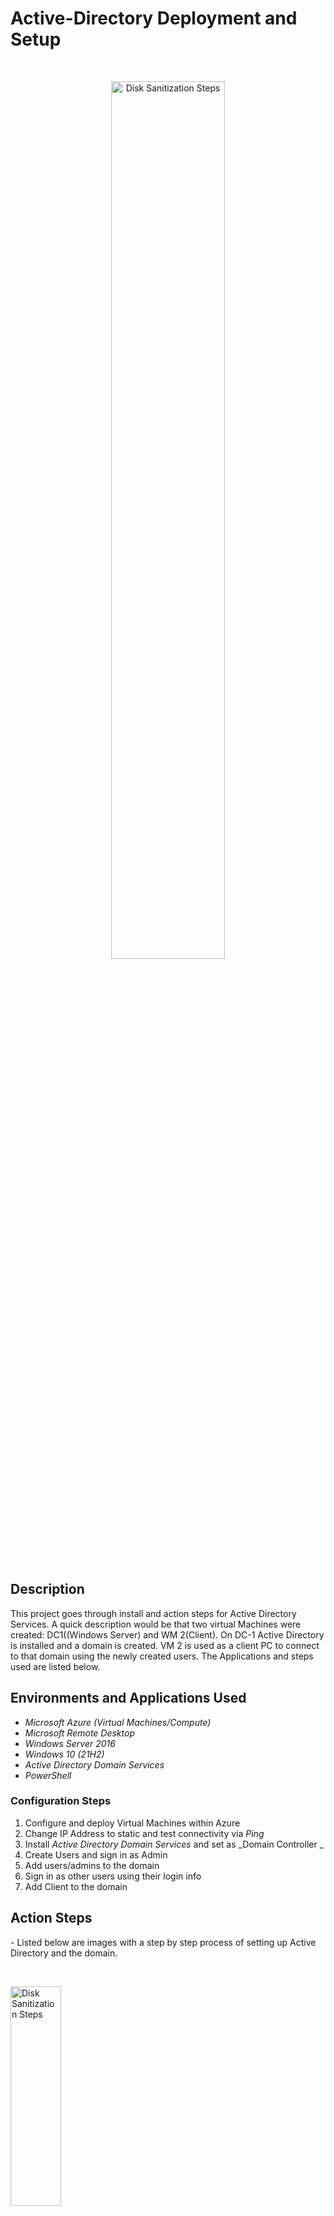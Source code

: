 # Active-Directory Deployment and Setup
&emsp;
<p align="center">
<img src="https://imgur.com/eYFnyKY.png height="20%" width="60%" alt="Disk Sanitization Steps"/>
</p>
</p>
&emsp;  
&emsp;
&emsp;
&emsp; 

**<h2> Description </h2>**
This project goes through install and action steps for Active Directory Services. A quick description would be that two virtual Machines were created: DC1((Windows Server) and WM 2(Client). On DC-1 Active Directory is installed and a domain is created. VM 2 is used as a client PC to connect to that domain using the newly created users. The Applications and steps used are listed below. 


<h2>Environments and Applications Used</h2>

- _Microsoft Azure (Virtual Machines/Compute)_
- _Microsoft Remote Desktop_
- _Windows Server 2016_
- _Windows 10 (21H2)_                    
- _Active Directory Domain Services_
- _PowerShell_
                                           

<h3> Configuration Steps</h3>

1. Configure and deploy Virtual Machines within Azure                                                                          
2. Change IP Address to static and test connectivity via _Ping_                                                                          
3. Install _Active Directory Domain Services_ and set as _Domain Controller _                                                               
4. Create Users and sign in as Admin
5. Add users/admins to the domain                                                                             
5. Sign in as other users using their login info
5. Add Client to the domain
                                                                                      
                                                                            
<h2>Action Steps</h2>
</p>
 - Listed below are images with a step by step process of setting up Active Directory and the domain.
                                                                             
&emsp;

<img src=https://imgur.com/B17d1fy.png height="30%" width="40%" alt="Disk Sanitization Steps"/>
</p>
<p>
-Change DC 1's IP Address to Static
   </p>
<br />

&emsp; 
&emsp;
&emsp;  

<img src=https://imgur.com/rhxaKVb.png   height="50%" width="60%" alt="Disk Sanitization Steps"/>


-Pinged DC1's private IP address to check connectivity and no reply. 

</p>
<br />

&emsp; 
&emsp;
&emsp;


<img src=https://imgur.com/KrzpTRO.png height="40%" width="50%" alt="Disk Sanitization Steps"/>
  
 

  -DC1 Ping is online. Enabled Firewall settings on DC 1. 
   </p>
<br />


&emsp; 
&emsp;
&emsp;
 
 
 
<img src =https://imgur.com/FH0Hrlo.png height="45%" width="60%" alt="Disk Sanitization Steps"/>

  -Installed Active Directory Domain Services and Set as Domain Controller
   </p>
<br />


&emsp; 
&emsp;
&emsp;
 
 
 
<img src=https://imgur.com/lhjat99.png height="40%" width="50%" alt="Disk Sanitization Steps"/>

 -New User Created

   </p>
<br />


&emsp; 
&emsp;
&emsp;


<img src= https://imgur.com/OIvWAs2.png height="40%" width="50%" alt="Disk Sanitization Steps"/>

- Assigned John Smith to "Admin User"

   </p>
<br />


&emsp; 
&emsp;
&emsp;


 <img src= https://imgur.com/Om1Zfi2.png height="40%" width="50%" alt="Disk Sanitization Steps"/>

-Signed on as new admin user on Client 1. 
&emsp;
&emsp; 
&emsp;
&emsp;

After assigning the new created user to Domain Admins, the user now has login access on this device. 

  </p>
<br />


&emsp; 
&emsp;
&emsp;
&emsp; 
&emsp;
&emsp;

<img src= https://imgur.com/Xqi1zI2.png  height="30%" width="45%" alt="Disk Sanitization Steps"/>

-Changed  Client 1's DNS settings to DC1's private IP address. {Network Settings -- Change Adapters -- DNS Servers}
First in Azure I went  to my Domain Controller and got the private IP address from IP Configuration settings. Next, Client 1's DNS Server was changed to DC1's address so that it could connected to the domain.                                                                                              
                                                                                         

  </p>
<br />


&emsp; 
&emsp;
&emsp;

<img src=https://imgur.com/ajuLOn6.png  height="40%" width="50%" alt="Disk Sanitization Steps"/>

-Added Client 1 to the domain network -Changing Client 1's DNS settings and restarting the machine above, 
allowed the client to be added to the domain since it as the same address as DC 1's private network. 







**https://github.com/daltonsjones98**
 
